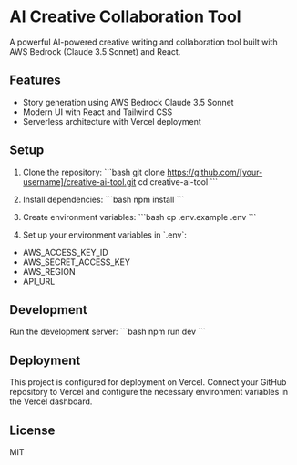 # AI Creative Collaboration Tool

A powerful AI-powered creative writing and collaboration tool built with AWS Bedrock (Claude 3.5 Sonnet) and React.

## Features

- Story generation using AWS Bedrock Claude 3.5 Sonnet
- Modern UI with React and Tailwind CSS
- Serverless architecture with Vercel deployment

## Setup

1. Clone the repository:
\`\`\`bash
git clone https://github.com/[your-username]/creative-ai-tool.git
cd creative-ai-tool
\`\`\`

2. Install dependencies:
\`\`\`bash
npm install
\`\`\`

3. Create environment variables:
\`\`\`bash
cp .env.example .env
\`\`\`

4. Set up your environment variables in \`.env\`:
- AWS_ACCESS_KEY_ID
- AWS_SECRET_ACCESS_KEY
- AWS_REGION
- API_URL

## Development

Run the development server:
\`\`\`bash
npm run dev
\`\`\`

## Deployment

This project is configured for deployment on Vercel. Connect your GitHub repository to Vercel and configure the necessary environment variables in the Vercel dashboard.

## License

MIT